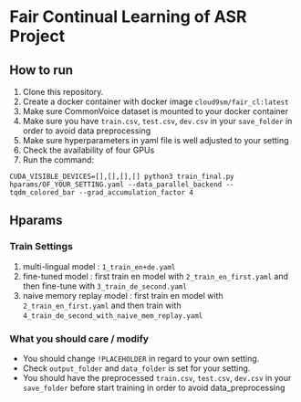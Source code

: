 # Fair Continual Learning of ASR Project


## How to run
1. Clone this repository.
2. Create a docker container with docker image `cloud9sm/fair_cl:latest`
3. Make sure CommonVoice dataset is mounted to your docker container
4. Make sure you have `train.csv`, `test.csv`, `dev.csv` in your `save_folder` in order to avoid data preprocessing
5. Make sure hyperparameters in yaml file is well adjusted to your setting
6. Check the availability of four GPUs
7. Run the command:
   
`CUDA_VISIBLE_DEVICES=[],[],[],[] python3 train_final.py hparams/OF_YOUR_SETTING.yaml --data_parallel_backend --tqdm_colored_bar --grad_accumulation_factor 4`
   
## Hparams
### Train Settings

1. multi-lingual model : `1_train_en+de.yaml`
2. fine-tuned model : first train en model with `2_train_en_first.yaml` and then fine-tune with `3_train_de_second.yaml`
3. naive memory replay model : first train en model with `2_train_en_first.yaml` and then train with `4_train_de_second_with_naive_mem_replay.yaml`

### What you should care / modify
- You should change `!PLACEHOLDER` in regard to your own setting.
- Check `output_folder` and `data_folder` is set for your setting.
- You should have the preprocessed `train.csv`, `test.csv`, `dev.csv` in your `save_folder` before start training in order to avoid data_preprocessing
